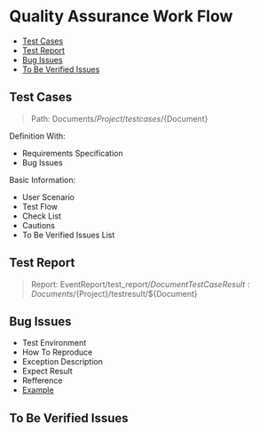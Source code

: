 # Quality Assurance Work Flow
- [Test Cases](#test-cases)
- [Test Report](#test-report)
- [Bug Issues](#bug-issues)
- [To Be Verified Issues](#to-be-verified-issues)

## Test Cases
> Path: Documents/${Project}/testcases/${Document}

Definition With:
- Requirements Specification
- Bug Issues

Basic Information:
- User Scenario
- Test Flow
- Check List
- Cautions
- To Be Verified Issues List

## Test Report
> Report: EventReport/test_report/${Document}  
> Test Case Result: Documents/${Project}/testresult/${Document}

## Bug Issues
- Test Environment
- How To Reproduce
- Exception Description
- Expect Result
- Refference
- [Example](https://github.com/CAFECA-IO/TideBitEx/issues/1026)

## To Be Verified Issues

